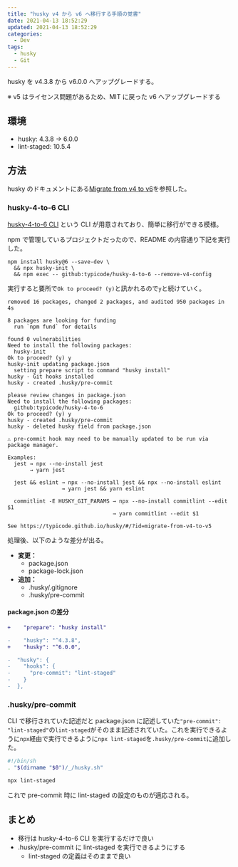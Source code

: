 ```yaml
---
title: "husky v4 から v6 へ移行する手順の覚書"
date: 2021-04-13 18:52:29
updated: 2021-04-13 18:52:29
categories:
  - Dev
tags:
  - husky
  - Git
---
```


husky を v4.3.8 から v6.0.0 へアップグレードする。

※ v5 はライセンス問題があるため、MIT に戻った v6 へアップグレードする

## 環境

- husky: 4.3.8 -> 6.0.0
- lint-staged: 10.5.4

## 方法

husky のドキュメントにある[Migrate from v4 to v6](https://typicode.github.io/husky/#/?id=migrate-from-v4-to-v6)を参照した。

### husky-4-to-6 CLI

[husky-4-to-6 CLI](https://github.com/typicode/husky-4-to-6) という CLI が用意されており、簡単に移行ができる模様。

npm で管理しているプロジェクトだったので、README の内容通り下記を実行した。

```
npm install husky@6 --save-dev \
  && npx husky-init \
  && npm exec -- github:typicode/husky-4-to-6 --remove-v4-config
```

実行すると要所で`Ok to proceed? (y)`と訊かれるので`y`と続けていく。

```
removed 16 packages, changed 2 packages, and audited 950 packages in 4s

8 packages are looking for funding
  run `npm fund` for details

found 0 vulnerabilities
Need to install the following packages:
  husky-init
Ok to proceed? (y) y
husky-init updating package.json
  setting prepare script to command "husky install"
husky - Git hooks installed
husky - created .husky/pre-commit

please review changes in package.json
Need to install the following packages:
  github:typicode/husky-4-to-6
Ok to proceed? (y) y
husky - created .husky/pre-commit
husky - deleted husky field from package.json

⚠️ pre-commit hook may need to be manually updated to be run via package manager.

Examples:
  jest → npx --no-install jest
       → yarn jest

  jest && eslint → npx --no-install jest && npx --no-install eslint
                 → yarn jest && yarn eslint

  commitlint -E HUSKY_GIT_PARAMS → npx --no-install commitlint --edit $1
                                 → yarn commitlint --edit $1

See https://typicode.github.io/husky/#/?id=migrate-from-v4-to-v5
```

処理後、以下のような差分が出る。

- **変更：**
  - package.json
  - package-lock.json
- **追加：**
  - .husky/.gitignore
  - .husky/pre-commit

#### package.json の差分

```diff
+    "prepare": "husky install"
```

```diff
-    "husky": "^4.3.8",
+    "husky": "^6.0.0",
```

```diff
-  "husky": {
-    "hooks": {
-      "pre-commit": "lint-staged"
-    }
-  },
```

### .husky/pre-commit

CLI で移行されていた記述だと package.json に記述していた`"pre-commit": "lint-staged"`の`lint-staged`がそのまま記述されていた。これを実行できるように`npx`経由で実行できるように`npx lint-staged`を`.husky/pre-commit`に追加した。

```sh
#!/bin/sh
. "$(dirname "$0")/_/husky.sh"

npx lint-staged
```

これで pre-commit 時に lint-staged の設定のものが適応される。

## まとめ

- 移行は husky-4-to-6 CLI を実行するだけで良い
- .husky/pre-commit に lint-staged を実行できるようにする
  - lint-staged の定義はそのままで良い
